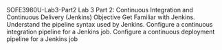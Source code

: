 SOFE3980U-Lab3-Part2
Lab 3 Part 2: Continuous Integration and Continuous Delivery (Jenkins)
Objective
Get Familiar with Jenkins.
Understand the pipeline syntax used by Jenkins.
Configure a continuous integration pipeline for a Jenkins job.
Configure a continuous deployment pipeline for a Jenkins job
